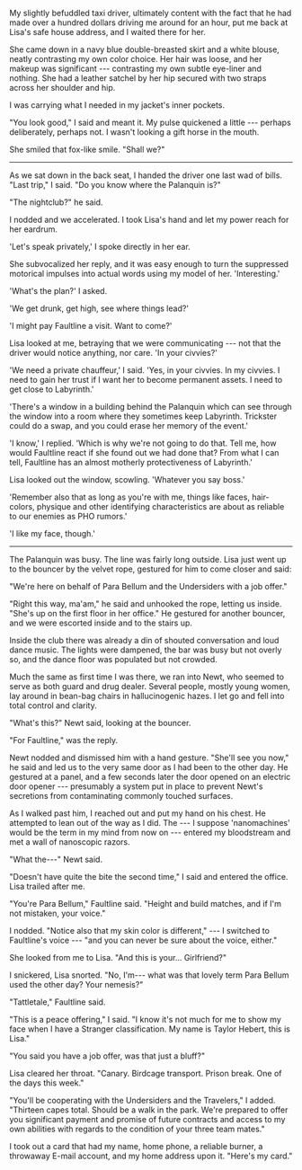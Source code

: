 My slightly befuddled taxi driver, ultimately content with the fact that he had
made over a hundred dollars driving me around for an hour, put me back at Lisa's safe house
address, and I waited there for her.

She came down in a navy blue double-breasted skirt
and a white blouse, neatly contrasting my own color choice. Her hair was loose, and her
makeup was significant --- contrasting my own subtle eye-liner and nothing. She had a
leather satchel by her hip secured with two straps across her shoulder and hip.

I was carrying what I needed in my jacket's inner pockets.

"You look good," I said and meant it. My pulse quickened a little --- perhaps deliberately,
perhaps not. I wasn't looking a gift horse in the mouth.

She smiled that fox-like smile. "Shall we?"

----

As we sat down in the back seat, I handed the driver one last wad of bills. "Last trip," I
said. "Do you know where the Palanquin is?"

"The nightclub?" he said.

I nodded and we accelerated. I took Lisa's hand and let my power reach for her eardrum.

'Let's speak privately,' I spoke directly in her ear.

She subvocalized her reply, and it was easy enough to turn the suppressed motorical impulses
into actual words using my model of her. 'Interesting.'

'What's the plan?' I asked.

'We get drunk, get high, see where things lead?'

'I might pay Faultline a visit. Want to come?'

Lisa looked at me, betraying that we were communicating --- not that the
driver would notice anything, nor care. 'In your civvies?'

'We need a private chauffeur,' I said. 'Yes, in your civvies. In my civvies. I
need to gain her trust if I want her to become permanent assets. I need to get
close to Labyrinth.'

'There's a window in a building behind the Palanquin which can see through the window
into a room where they sometimes keep Labyrinth. Trickster could do a swap, and you could
erase her memory of the event.'

'I know,' I replied. 'Which is why we're not going to do that. Tell me, how would Faultline react
if she found out we had done that? From what I can tell, Faultline has an almost motherly protectiveness
of Labyrinth.'

Lisa looked out the window, scowling. 'Whatever you say boss.'

'Remember also that as long as you're with me, things like faces, hair-colors, physique and other
identifying characteristics are about as reliable to our enemies as PHO rumors.'

'I like my face, though.'

----

The Palanquin was busy. The line was fairly long outside. Lisa just went up to the bouncer by
the velvet rope, gestured for him to come closer and said:

"We're here on behalf of Para Bellum and the Undersiders with a job offer."

"Right this way, ma'am," he said and unhooked the rope, letting us inside. "She's up on the
first floor in her office." He gestured for another bouncer, and we were escorted inside and
to the stairs up.

Inside the club there was already a din of shouted conversation and loud dance music. The lights
were dampened, the bar was busy but not overly so, and the dance floor was populated but not
crowded.

Much the same as first time I was there, we ran into Newt, who seemed to serve as both guard
and drug dealer. Several people, mostly young women, lay around in bean-bag chairs in hallucinogenic
hazes. I let go and fell into total control and clarity.

"What's this?" Newt said, looking at the bouncer.

"For Faultline," was the reply.

Newt nodded and dismissed him with a hand gesture.
"She'll see you now," he said and led us to the very same door as I had been to the other day.
He gestured at a panel, and a few seconds later the door opened on an electric door opener ---
presumably a system put in place to prevent Newt's secretions from contaminating commonly touched
surfaces.

As I walked past him, I reached out and put my hand on his chest. He attempted to lean out of the
way as I did. The --- I suppose 'nanomachines' would be the term in my mind from now on --- entered
my bloodstream and met a wall of nanoscopic razors.

"What the---" Newt said.

"Doesn't have quite the bite the second time," I said and entered the office. Lisa trailed after me.

"You're Para Bellum," Faultline said. "Height and build matches, and if I'm not mistaken, your voice."

I nodded. "Notice also that my skin color is different," --- I switched to Faultline's voice --- "and
you can never be sure about the voice, either."

She looked from me to Lisa. "And this is your... Girlfriend?"

I snickered, Lisa snorted. "No, I'm--- what was that lovely term Para Bellum used the other day?
Your nemesis?"

"Tattletale," Faultline said.

"This is a peace offering," I said. "I know it's not much for me to show my face when I have a
Stranger classification. My name is Taylor Hebert, this is Lisa."

"You said you have a job offer, was that just a bluff?"

Lisa cleared her throat. "Canary. Birdcage transport. Prison break. One of the days this week."

"You'll be cooperating with the Undersiders and the Travelers," I added. "Thirteen capes total.
Should be a walk in the park. We're prepared to offer you significant payment and promise of future
contracts and access to my own abilities with regards to the condition of your three team mates."

I took out a card that had my name, home phone, a reliable burner, a throwaway E-mail account,
and my home address upon it. "Here's my card."
